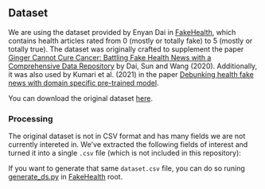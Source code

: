 ## Dataset

We are using the dataset provided by Enyan Dai in 
[FakeHealth](https://github.com/EnyanDai/FakeHealth), which contains 
health articles rated from 0 (mostly or totally fake) to 5 (mostly or 
totally true). The dataset was originally crafted to supplement the paper 
[Ginger Cannot Cure Cancer: Battling Fake Health News with a Comprehensive 
Data Repository](https://arxiv.org/abs/2002.00837) by Dai, Sun and Wang (2020). 
Additionally, it was also used by Kumari et al. (2021) in the paper [Debunking 
health fake news with domain specific pre-trained 
model](https://www.sciencedirect.com/science/article/pii/S2666285X21000662).

You can download the original dataset [here](https://github.com/EnyanDai/FakeHealth).


### Processing 

The original dataset is not in CSV format and has many fields we are not 
currently intereted in. We've extracted the following fields of interest and
turned it into a single `.csv` file (which is not included in this repository):

If you want to generate that same `dataset.csv` file, you can do so runing 
[generate_ds.py](generate_ds.py) in [FakeHealth](https://github.com/EnyanDai/FakeHealth)
root.



